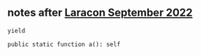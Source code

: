 <h2>
	notes after <a href="https://laracon.net/" target="_blank">Laracon September 2022</a>
</h2>

<p><code>yield</code></p>

<p><code>public static function a(): self</code></p>
